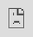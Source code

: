 ```yaml
---
layout: post
title: "한국의 인기 스트리머 AKP BUZZ가 그녀의 팬들에게 눈물겨운 작별의 메시지를 유튜브에 남긴 직후 세상을 떠납니다."
author: "undefined"
thumbnail: "https://www.allkpop.com/upload/2021/02/content/041438/thumb/1612467486-image.png"
tags: 
---
```



![image](https://www.allkpop.com/upload/2021/02/content/041438/1612467486-image.png)

지난 2월 3일, 스트리머 마텔이 세상을 떠났다는 비극적인 소식이 전해졌습니다. 그녀는 겨우 36살이었다.

지난 2월 4일, 마텔이 운영하는 홈페이지에 글이 올라왔다. "허인나 감독(메텔)이 2021년 2월 3일 별세했다"고 적혀 있었다. COVID19 대유행으로 고인의 유족들이 방문객을 받지 않을 것이라는 사실이 밝혀졌다.

![image](https://www.allkpop.com/upload/2021/02/content/041439/1612467564-image.png)


<div class="video_wrapper" style="padding-top: 56.25%;">
    <iframe width="100%" height="100%" src="https://www.youtube.com/embed/D55DEd6pbFg" frameborder="0" allow="accelerometer; autoplay; clipboard-write; encrypted-media; gyroscope; picture-in-picture" allowfullscreen="" style="position: absolute; top: 0px; left: 0px; width: 100%; height: 100%;"></iframe>
</div>


마텔이 마지막 메시지를 유튜브 채널에 남긴 것으로 밝혀졌다. 그녀는 "고마워"라는 제목의 동영상을 올렸다. 안녕히 계세요. 영상에서 마텔은 "고통이 심하고 조울증 진단을 받았다"고 털어놨다.

그녀는 계속해서 "요즘 무기력함이 나를 사로잡았고, 나는 잠을 잘 수 있어서 너무 행복했다. 아무 것도 하고 싶지 않았고 누구와도 관계를 맺고 싶지도 않았습니다."

![image](https://www.allkpop.com/upload/2021/02/content/041439/1612467574-image.png)

마텔은 "나는 행복에 대해 생각하지 않고 살고 있었다. 그래서 이걸 멈추고 싶었어요. 따뜻한 나라에 가서 살고 싶었지만, 이 COVID 전염병은 끝이 나지 않아서 피곤합니다. 저의 결단력 때문에 저를 좋아해주셨던 가족들과 모든 분들께 사과드리고 싶습니다. 내가 돌봐야 할 우리 가게의 회원들에게 미안하다."

예정된 게시 설정을 통해 동영상이 업로드된 것으로 보입니다.

![image](https://www.allkpop.com/upload/2021/02/content/041439/1612467596-image.png)

마텔의 마지막 메시지를 본 네티즌들은 마음이 아프다. 혼자서 얼마나 힘들었는지 상상만 할 뿐이다. 그저 편히 쉬길 바란다"며 "더 좋은 곳으로 갈 수 있기를 바란다" "평안히 쉬어달라"고 말했다.